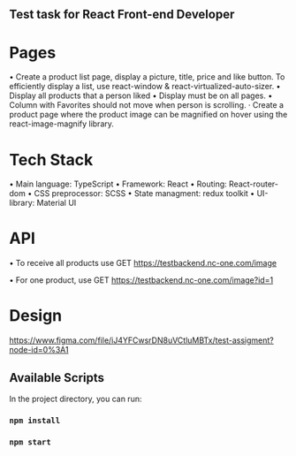 ## Test task for React Front-end Developer

# Pages

•       Create a product list page, display a picture, title, price and like button. To efficiently display a list, use react-window & react-virtualized-auto-sizer.
•      Display all products that a person liked
•      Display must be on all pages.
•      Column with Favorites should not move when person is scrolling.
·       Create a product page where the product image can be magnified on hover using the react-image-magnify library.

# Tech Stack

•  	Main language: TypeScript
•  	Framework: React
•  	Routing: React-router-dom
•  	CSS preprocessor: SCSS
•      State managment: redux toolkit
•  	UI-library: Material UI

# API
•      To receive all products use GET https://testbackend.nc-one.com/image

•      For one product, use GET https://testbackend.nc-one.com/image?id=1

# Design

https://www.figma.com/file/iJ4YFCwsrDN8uVCtluMBTx/test-assigment?node-id=0%3A1


## Available Scripts

In the project directory, you can run:

### `npm install `

### `npm start`



